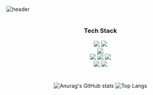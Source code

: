 ![header](https://capsule-render.vercel.app/api?type=Waving&height=220&fontSize=40&fontAlign=60&color=000000&text=Welcome/To/Wooseung`s/Github!)

<div align="center">
  
#
<!--
  ![header](https://capsule-render.vercel.app/api?type=Waving&color=000000&text=hellow%world! &fontColor=FFFFFF&animation=fadeIn&fontAlignY=55)
--> 

  ###   Tech Stack  
  <img src="https://img.shields.io/badge/C-A8B9CC?style=flat&logo=C&logoColor=white">
  <img src="https://img.shields.io/badge/Python-3776AB?style=flat&logo=Python&logoColor=white">
  <br>
  <img src="https://img.shields.io/badge/MySQL-4479A1?style=flate&logo=MySQL&logoColor=white">
  <br>
  <img src="https://img.shields.io/badge/HTML5-E34F26?style=flate&logo=HTML5&logoColor=white">
  <img src="https://img.shields.io/badge/CSS3-1572B6?style=flate&logo=CSS3&logoColor=white">
  <img src="https://img.shields.io/badge/JavaScript-F7DF1E?style=flate&logo=Javascript&logoColor=white">
  <br>
  <img src="https://img.shields.io/badge/Notion-000000?style=flat&logo=Notion&logoColor=white">
  <img src="https://img.shields.io/badge/Github-181717?style=flat&logo=Github&logoColor=white">
    
  #  
  ![Anurag's GitHub stats](https://github-readme-stats.vercel.app/api?username=songwooseung&show_icons=true&theme=tokyonight)
  ![Top Langs](https://github-readme-stats.vercel.app/api/top-langs/?username=songwooseung&layout=compact&theme=tokyonight)


</div>


